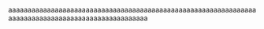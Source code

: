 aaaaaaaaaaaaaaaaaaaaaaaaaaaaaaaaaaaaaaaaaaaaaaaaaaaaaaaaaaaaaaaaaaaaaaaaaaaaaaaaaaaaaaaaaaaaaaaaaaaa

<!---
thigoai/thigoai is a ✨ special ✨ repository because its `README.md` (this file) appears on your GitHub profile.
You can click the Preview link to take a look at your changes.
--->
